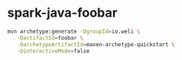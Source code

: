 # spark-java-foobar

```bash
mvn archetype:generate -DgroupId=io.weli \
   -DartifactId=foobar \
   -DarchetypeArtifactId=maven-archetype-quickstart \
   -DinteractiveMode=false
```
